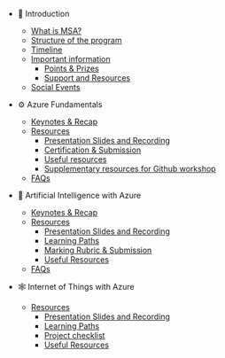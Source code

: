 - <span class='sidebar_emoji'>🚀</span> Introduction 

  - [What is MSA?](/docs/intro/what-is-msa.md)
  - [Structure of the program](/docs/intro/structure.md)
  - [Timeline](/docs/intro/timeline.md)
  - [Important information](/docs/intro/important.md)
  	- [Points & Prizes](/docs/intro/important?id=_1-points-amp-prizes)
  	- [Support and Resources](/docs/intro/important?id=_2-support-and-resources)
  - [Social Events](/docs/intro/social.md)

- <span class='sidebar_emoji'>⚙️</span> Azure Fundamentals

  - [Keynotes & Recap](/docs/azure/notes.md)
  - [Resources](/docs/azure/resources.md)
  	- [Presentation Slides and Recording](/docs/azure/resources?id=_1-presentation-slides-and-recording)
  	- [Certification & Submission](/docs/azure/resources?id=_2-certification-amp-submission)
  	- [Useful resources](/docs/azure/resources?id=_3-useful-resources)
  	- [Supplementary resources for Github workshop](/docs/azure/resources?id=_4-supplementary-resources-for-Github-workshop)
  - [FAQs](/docs/azure/faq.md)

- <span class='sidebar_emoji'>🤖</span> Artificial Intelligence with Azure

  - [Keynotes & Recap](/docs/ai/notes.md)    
  - [Resources](/docs/ai/resources.md)
    - [Presentation Slides and Recording](/docs/ai/resources?id=_1-presentation-slides-and-recording)
    - [Learning Paths](/docs/ai/resources?id=_2-learning-paths)
    - [Marking Rubric & Submission](/docs/ai/resources?id=_3-marking-rubric-amp-submission)
    - [Useful Resources](/docs/ai/resources?id=_4-useful-resources)
  - [FAQs](/docs/ai/faq.md)

- <span class='sidebar_emoji'>🕸️</span> Internet of Things with Azure
  
  - [Resources](/docs/iot/resources.md)
    - [Presentation Slides and Recording](/docs/iot/resources?id=_1-presentation-slides-and-recording)
    - [Learning Paths](/docs/iot/resources?id=_2-learning-paths)
    - [Project checklist](/docs/iot/resources?id=_3-project-checklist)
    - [Useful Resources](/docs/iot/resources?id=_4-useful-resources)

